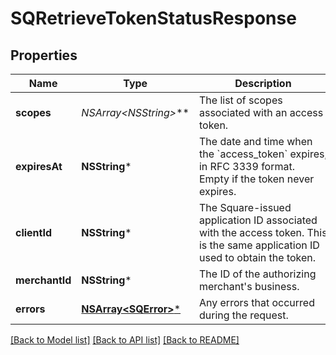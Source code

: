 # SQRetrieveTokenStatusResponse

## Properties
Name | Type | Description | Notes
------------ | ------------- | ------------- | -------------
**scopes** | **NSArray&lt;NSString*&gt;*** | The list of scopes associated with an access token. | [optional] 
**expiresAt** | **NSString*** | The date and time when the &#x60;access_token&#x60; expires, in RFC 3339 format. Empty if the token never expires. | [optional] 
**clientId** | **NSString*** | The Square-issued application ID associated with the access token. This is the same application ID used to obtain the token. | [optional] 
**merchantId** | **NSString*** | The ID of the authorizing merchant&#39;s business. | [optional] 
**errors** | [**NSArray&lt;SQError&gt;***](SQError.md) |  Any errors that occurred during the request. | [optional] 

[[Back to Model list]](../README.md#documentation-for-models) [[Back to API list]](../README.md#documentation-for-api-endpoints) [[Back to README]](../README.md)


